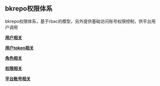 ## bkrepo权限体系

bkrepo权限体系，基于rbac的模型，另外提供基础访问账号权限控制，供平台用户调用

**[用户相关](./user.md)**

**[用户token相关](./token.md)**

**[角色相关](./role.md)**

**[权限相关](./permission.md)**

**[平台账号相关](./account.md)**







